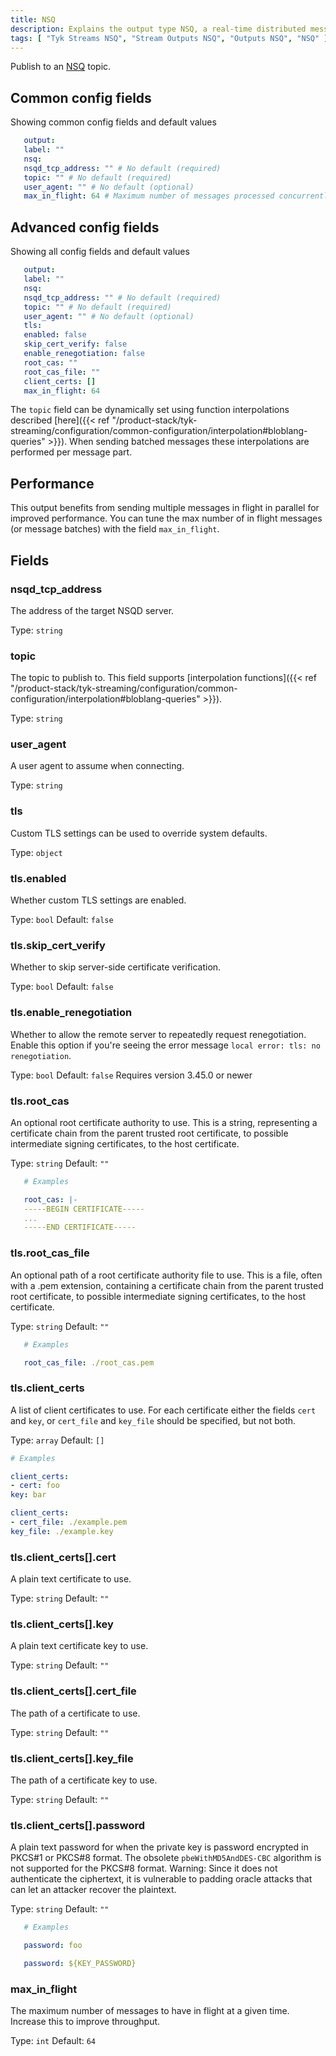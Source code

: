 ```yaml
---
title: NSQ
description: Explains the output type NSQ, a real-time distributed messaging platform
tags: [ "Tyk Streams NSQ", "Stream Outputs NSQ", "Outputs NSQ", "NSQ" ]
---
```


Publish to an [NSQ](https://nsq.io/) topic.


## Common config fields
Showing common config fields and default values

 ```yaml
    output:
    label: ""
    nsq:
    nsqd_tcp_address: "" # No default (required)
    topic: "" # No default (required)
    user_agent: "" # No default (optional)
    max_in_flight: 64 # Maximum number of messages processed concurrently
 ```

## Advanced config fields
Showing all config fields and default values

 ```yml
    output:
    label: ""
    nsq:
    nsqd_tcp_address: "" # No default (required)
    topic: "" # No default (required)
    user_agent: "" # No default (optional)
    tls:
    enabled: false
    skip_cert_verify: false
    enable_renegotiation: false
    root_cas: ""
    root_cas_file: ""
    client_certs: []
    max_in_flight: 64
 ```

The `topic` field can be dynamically set using function interpolations described [here]({{< ref "/product-stack/tyk-streaming/configuration/common-configuration/interpolation#bloblang-queries" >}}). When sending batched messages these interpolations are performed per message part.

## Performance

This output benefits from sending multiple messages in flight in parallel for improved performance. You can tune the max number of in flight messages (or message batches) with the field `max_in_flight`.

## Fields

### nsqd_tcp_address

The address of the target NSQD server.


Type: `string`

### topic

The topic to publish to.
This field supports [interpolation functions]({{< ref "/product-stack/tyk-streaming/configuration/common-configuration/interpolation#bloblang-queries" >}}).


Type: `string`

### user_agent

A user agent to assume when connecting.


Type: `string`

### tls

Custom TLS settings can be used to override system defaults.


Type: `object`

### tls.enabled

Whether custom TLS settings are enabled.


Type: `bool`
Default: `false`

### tls.skip_cert_verify

Whether to skip server-side certificate verification.


Type: `bool`
Default: `false`

### tls.enable_renegotiation

Whether to allow the remote server to repeatedly request renegotiation. Enable this option if you're seeing the error message `local error: tls: no renegotiation`.


Type: `bool`
Default: `false`
Requires version 3.45.0 or newer

### tls.root_cas

An optional root certificate authority to use. This is a string, representing a certificate chain from the parent trusted root certificate, to possible intermediate signing certificates, to the host certificate.
<!-- TODO add secrets link:
:::warning Secret
This field contains sensitive information that usually shouldn't be added to a config directly, read our [secrets page for more info](/docs/configuration/secrets).
::: -->

Type: `string`
Default: `""`

```yaml
   # Examples

   root_cas: |-
   -----BEGIN CERTIFICATE-----
   ...
   -----END CERTIFICATE-----
```

### tls.root_cas_file

An optional path of a root certificate authority file to use. This is a file, often with a .pem extension, containing a certificate chain from the parent trusted root certificate, to possible intermediate signing certificates, to the host certificate.


Type: `string`
Default: `""`

```yaml
   # Examples

   root_cas_file: ./root_cas.pem
```

### tls.client_certs

A list of client certificates to use. For each certificate either the fields `cert` and `key`, or `cert_file` and `key_file` should be specified, but not both.


Type: `array`
Default: `[]`

```yaml
# Examples

client_certs:
- cert: foo
key: bar

client_certs:
- cert_file: ./example.pem
key_file: ./example.key
```

### tls.client_certs[].cert

A plain text certificate to use.


Type: `string`
Default: `""`

### tls.client_certs[].key

A plain text certificate key to use.

<!-- TODO add secrets link:
:::warning Secret
This field contains sensitive information that usually shouldn't be added to a config directly, read our [secrets page for more info](/docs/configuration/secrets).
::: -->


Type: `string`
Default: `""`

### tls.client_certs[].cert_file

The path of a certificate to use.


Type: `string`
Default: `""`

### tls.client_certs[].key_file

The path of a certificate key to use.


Type: `string`
Default: `""`

### tls.client_certs[].password

A plain text password for when the private key is password encrypted in PKCS#1 or PKCS#8 format. The obsolete `pbeWithMD5AndDES-CBC` algorithm is not supported for the PKCS#8 format. Warning: Since it does not authenticate the ciphertext, it is vulnerable to padding oracle attacks that can let an attacker recover the plaintext.

<!-- TODO add secrets link:
:::warning Secret
This field contains sensitive information that usually shouldn't be added to a config directly, read our [secrets page for more info](/docs/configuration/secrets).
::: -->


Type: `string`
Default: `""`

```yaml
   # Examples

   password: foo

   password: ${KEY_PASSWORD}
```

### max_in_flight

The maximum number of messages to have in flight at a given time. Increase this to improve throughput.


Type: `int`
Default: `64`
